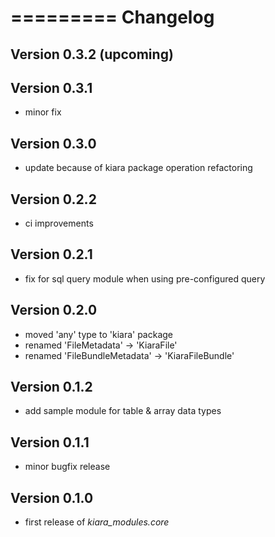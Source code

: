 =========
Changelog
=========

## Version 0.3.2 (upcoming)

## Version 0.3.1

- minor fix

## Version 0.3.0

- update because of kiara package operation refactoring

## Version 0.2.2

- ci improvements

## Version 0.2.1

- fix for sql query module when using pre-configured query

## Version 0.2.0

- moved 'any' type to 'kiara' package
- renamed 'FileMetadata' -> 'KiaraFile'
- renamed 'FileBundleMetadata' -> 'KiaraFileBundle'

## Version 0.1.2

- add sample module for table & array data types

## Version 0.1.1

- minor bugfix release

## Version 0.1.0

- first release of *kiara_modules.core*

